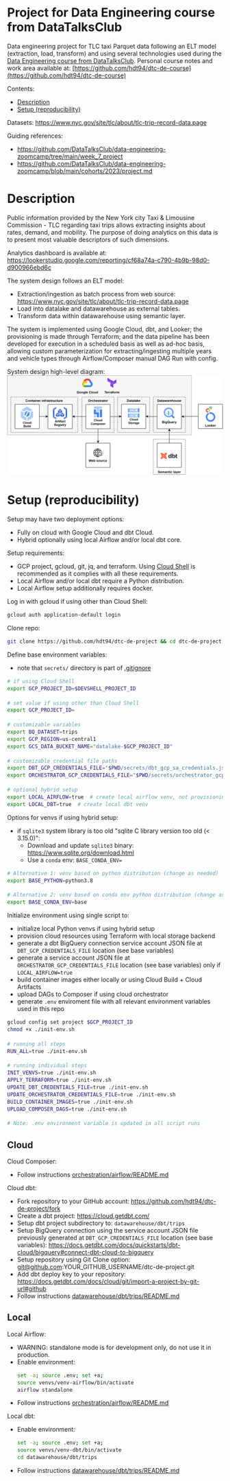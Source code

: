 # Project for Data Engineering course from DataTalksClub

Data engineering project for TLC taxi Parquet data following an ELT model (extraction, load, transform) and using several technologies used during the [Data Engineering course from DataTalksClub](https://github.com/DataTalksClub/data-engineering-zoomcamp/). Personal course notes and work area available at: [https://github.com/hdt94/dtc-de-course](https://github.com/hdt94/dtc-de-course)

Contents:
- [Description](#description)
- [Setup (reproducibility)](#setup-reproducibility)

Datasets: https://www.nyc.gov/site/tlc/about/tlc-trip-record-data.page

Guiding references:
- https://github.com/DataTalksClub/data-engineering-zoomcamp/tree/main/week_7_project
- https://github.com/DataTalksClub/data-engineering-zoomcamp/blob/main/cohorts/2023/project.md

# Description

Public information provided by the New York city Taxi & Limousine Commission - TLC regarding taxi trips allows extracting insights about rates, demand, and mobility. The purpose of doing analytics on this data is to present most valuable descriptors of such dimensions.

Analytics dashboard is available at: https://lookerstudio.google.com/reporting/cf68a74a-c790-4b9b-98d0-d900966ebd6c

The system design follows an ELT model:
- Extraction/ingestion as batch process from web source: https://www.nyc.gov/site/tlc/about/tlc-trip-record-data.page
- Load into datalake and datawarehouse as external tables.
- Transform data within datawarehouse using semantic layer.

The system is implemented using Google Cloud, dbt, and Looker; the provisioning is made through Terraform; and the data pipeline has been developed for execution in a scheduled basis as well as ad-hoc basis, allowing custom parameterization for extracting/ingesting multiple years and vehicle types through Airflow/Composer manual DAG Run with config.

System design high-level diagram:
![project diagram](./diagram.png)

# Setup (reproducibility)
Setup may have two deployment options:
- Fully on cloud with Google Cloud and dbt Cloud.
- Hybrid optionally using local Airflow and/or local dbt core.

Setup requirements:
- GCP project, gcloud, git, jq, and terraform. Using [Cloud Shell](https://console.cloud.google.com/welcome?cloudshell=true) is recommended as it complies with all these requirements.
- Local Airflow and/or local dbt require a Python distribution.
- Local Airflow setup additionally requires docker.

Log in with gcloud if using other than Cloud Shell:
```bash
gcloud auth application-default login
```

Clone repo:
```bash
git clone https://github.com/hdt94/dtc-de-project && cd dtc-de-project
```

Define base environment variables:
- note that `secrets/` directory is part of [.gitignore](./.gitignore)
```bash
# if using Cloud Shell
export GCP_PROJECT_ID=$DEVSHELL_PROJECT_ID

# set value if using other than Cloud Shell
export GCP_PROJECT_ID=

# customizable variables
export BQ_DATASET=trips
export GCP_REGION=us-central1
export GCS_DATA_BUCKET_NAME="datalake-$GCP_PROJECT_ID"

# customizable credential file paths
export DBT_GCP_CREDENTIALS_FILE="$PWD/secrets/dbt_gcp_sa_credentials.json"
export ORCHESTRATOR_GCP_CREDENTIALS_FILE="$PWD/secrets/orchestrator_gcp_sa_credentials.json"  # only for LOCAL_AIRFLOW=true

# optional hybrid setup
export LOCAL_AIRFLOW=true  # create local airflow venv, not provisioning Cloud Composer
export LOCAL_DBT=true  # create local dbt venv
```

Options for venvs if using hybrid setup:
- if `sqlite3` system library is too old "sqlite C library version too old (< 3.15.0)":
  - Download and update `sqlite3` binary: https://www.sqlite.org/download.html
  - Use a `conda` env: `BASE_CONDA_ENV=`
```bash
# Alternative 1: venv based on python distribution (change as needed)
export BASE_PYTHON=python3.8

# Alternative 2: venv based on conda env python distribution (change as needed)
export BASE_CONDA_ENV=base
```

Initialize environment using single script to:
- initialize local Python venvs if using hybrid setup
- provision cloud resources using Terraform with local storage backend
- generate a dbt BigQuery connection service account JSON file at `DBT_GCP_CREDENTIALS_FILE` location (see base variables)
- generate a service account JSON file at `ORCHESTRATOR_GCP_CREDENTIALS_FILE` location (see base variables) only if `LOCAL_AIRFLOW=true`
- build container images either locally or using Cloud Build + Cloud Artifacts
- upload DAGs to Composer if using cloud orchestrator
- generate `.env` enviroment file with all relevant environment variables used in this repo
```bash
gcloud config set project $GCP_PROJECT_ID
chmod +x ./init-env.sh

# running all steps
RUN_ALL=true ./init-env.sh

# running individual steps
INIT_VENVS=true ./init-env.sh
APPLY_TERRAFORM=true ./init-env.sh
UPDATE_DBT_CREDENTIALS_FILE=true ./init-env.sh
UPDATE_ORCHESTRATOR_CREDENTIALS_FILE=true ./init-env.sh
BUILD_CONTAINER_IMAGES=true ./init-env.sh
UPLOAD_COMPOSER_DAGS=true ./init-env.sh

# Note: .env environment variable is updated in all script runs
```

## Cloud

Cloud Composer:
- Follow instructions [orchestration/airflow/README.md](./orchestration/airflow/README.md)

Cloud dbt:
- Fork repository to your GitHub account: https://github.com/hdt94/dtc-de-project/fork
- Create a dbt project: https://cloud.getdbt.com/
- Setup dbt project subdirectory to: `datawarehouse/dbt/trips`
- Setup BigQuery connection using the service account JSON file previously generated at `DBT_GCP_CREDENTIALS_FILE` location (see base variables): https://docs.getdbt.com/docs/quickstarts/dbt-cloud/bigquery#connect-dbt-cloud-to-bigquery
- Setup repository using Git Clone option: git@github.com:YOUR_GITHUB_USERNAME/dtc-de-project.git
- Add dbt deploy key to your repository: https://docs.getdbt.com/docs/cloud/git/import-a-project-by-git-url#github
- Follow instructions [datawarehouse/dbt/trips/README.md](./datawarehouse/dbt/trips/README.md)

## Local

Local Airflow:
- WARNING: standalone mode is for development only, do not use it in production.
- Enable environment:
  ```bash
  set -a; source .env; set +a;
  source venvs/venv-airflow/bin/activate
  airflow standalone
  ```
- Follow instructions  [orchestration/airflow/README.md](./orchestration/airflow/README.md)

Local dbt:
- Enable environment:
  ```bash
  set -a; source .env; set +a;
  source venvs/venv-dbt/bin/activate
  cd datawarehouse/dbt/trips
  ```
- Follow instructions [datawarehouse/dbt/trips/README.md](./datawarehouse/dbt/trips/README.md)
